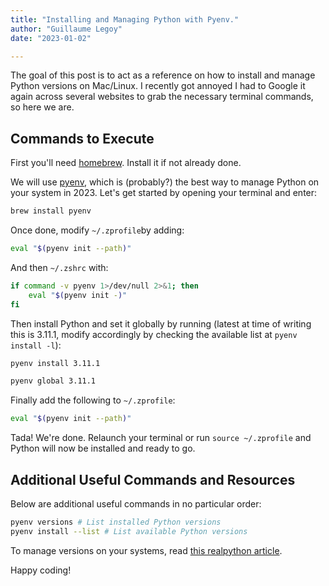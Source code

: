 ```yaml
---
title: "Installing and Managing Python with Pyenv."
author: "Guillaume Legoy"
date: "2023-01-02"

---
```



The goal of this post is to act as a reference on how to install and manage Python versions on Mac/Linux. I recently got annoyed I had to Google it again across several websites to grab the necessary terminal commands, so here we are.


## Commands to Execute    


First you'll need [homebrew](https://brew.sh/). Install it if not already done.

We will use [pyenv](https://github.com/pyenv/pyenv), which is (probably?) the best way to manage Python on your system in 2023. Let's get started by opening your terminal and enter:

```bash
brew install pyenv
```

Once done, modify `~/.zprofile`by adding:

```bash
eval "$(pyenv init --path)"
```

And then `~/.zshrc` with:

```bash
if command -v pyenv 1>/dev/null 2>&1; then
    eval "$(pyenv init -)"
fi
```

Then install Python and set it globally by running (latest at time of writing this is 3.11.1, modify accordingly by checking the available list at `pyenv install -l`):

```bash
pyenv install 3.11.1 

pyenv global 3.11.1
```

Finally add the following to `~/.zprofile`:

```bash
eval "$(pyenv init --path)"
```

Tada! We're done. Relaunch your terminal or run `source ~/.zprofile` and Python will now be installed and ready to go.





## Additional Useful Commands and Resources

Below are additional useful commands in no particular order:

```bash
pyenv versions # List installed Python versions
pyenv install --list # List available Python versions
```

To manage versions on your systems, read [this realpython article](https://realpython.com/intro-to-pyenv/#specifying-your-python-version).


Happy coding!